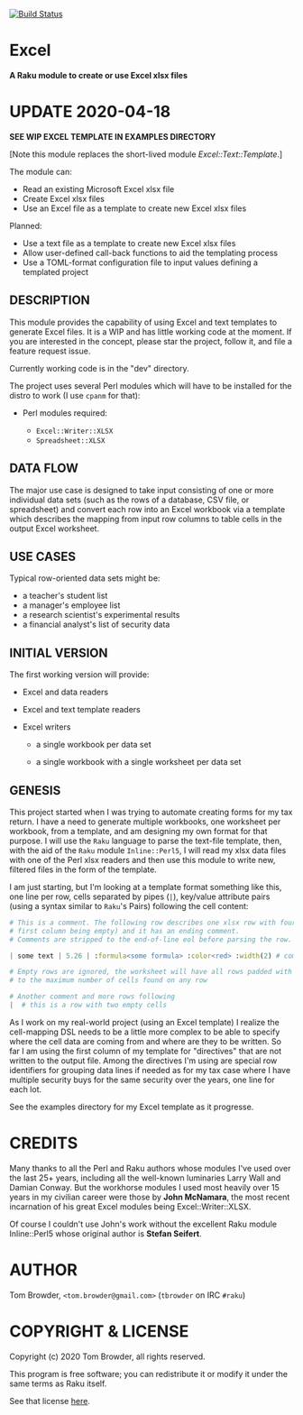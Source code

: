 [![Build Status](https://travis-ci.com/tbrowder/Excel-Raku.svg?branch=master)](https://travis-ci.com/tbrowder/Excel-Raku)

# Excel

**A Raku module to create or use Excel xlsx files**

# UPDATE 2020-04-18

**SEE WIP EXCEL TEMPLATE IN EXAMPLES DIRECTORY**

[Note this module replaces the short-lived module *Excel::Text::Template*.]

The module can:

* Read an existing Microsoft Excel xlsx file
* Create Excel xlsx files
* Use an Excel file as a template to create new Excel xlsx files

Planned:

* Use a text file as a template to create new Excel xlsx files
* Allow user-defined call-back functions to aid the templating
  process
* Use a TOML-format configuration file to input values defining a
  templated project

## DESCRIPTION

This module provides the capability of using Excel and text templates
to generate Excel files. It is a WIP and has little working code
at the moment. If you are interested in the concept, please
star the project, follow it, and file a feature request issue.

Currently working code is in the "dev" directory.

The project uses several Perl modules which will have to
be installed for the distro to work (I use `cpanm` for that):

+ Perl modules required:

    + `Excel::Writer::XLSX`
    + `Spreadsheet::XLSX`

## DATA FLOW

The major use case is designed to
take input consisting of one or more individual
data sets (such as the rows of a database,
CSV file, or spreadsheet) and convert
each row into an Excel workbook via
a template which describes the mapping
from input row columns to table cells
in the output Excel worksheet.

## USE CASES

Typical row-oriented data sets might be:

* a teacher's student list
* a manager's employee list 
* a research scientist's experimental results
* a financial analyst's list of security data

## INITIAL VERSION

The first working version will provide:

* Excel and data readers

* Excel and text template readers

* Excel writers 

    * a single workbook per data set

    * a single workbook with a single worksheet per data set

## GENESIS

This project started when I was trying to automate creating forms for
my tax return. I have a need to generate multiple workbooks, one
worksheet per workbook, from a template, and am designing my own
format for that purpose. I will use the `Raku` language to parse the
text-file template, then, with the aid of the `Raku` module
`Inline::Perl5`, I will read my xlsx data files with one of the Perl
xlsx readers and then use this module to write new, filtered files in
the form of the template.

I am just starting, but I'm looking at a template format something like
this, one line per row, cells separated by pipes (`|`), key/value
attribute pairs (using a syntax similar to `Raku`'s Pairs) following the cell content:

``` Raku
# This is a comment. The following row describes one xlsx row with four columns (the
# first column being empty) and it has an ending comment.
# Comments are stripped to the end-of-line eol before parsing the row.

| some text | 5.26 | :formula<some formula> :color<red> :width(2) # comment...

# Empty rows are ignored, the worksheet will have all rows padded with empty cells
# to the maximum number of cells found on any row

# Another comment and more rows following
|  # this is a row with two empty cells
```

As I work on my real-world project (using an Excel template)
I realize the cell-mapping DSL needs to be a little more 
complex to be able to specify where the cell data are coming
from and where are they to be written. So far I am using
the first column of my template for "directives" that
are not written to the output file. Among the directives
I'm using are special row identifiers for grouping
data lines if needed as for my tax case where I
have multiple security buys for the same security over
the years, one line for each lot.

See the examples directory for my Excel template as it
progresse.

CREDITS
=======

Many thanks to all the Perl and Raku authors whose modules I've used
over the last 25+ years, including all the well-known luminaries
Larry Wall and Damian Conway. But the workhorse modules I used
most heavily over 15 years in my civilian career were those
by **John McNamara**, the most recent incarnation of his great
Excel modules being Excel::Writer::XLSX.

Of course I couldn't use John's work without the excellent
Raku module Inline::Perl5 whose original author is **Stefan Seifert**.

AUTHOR
======

Tom Browder, `<tom.browder@gmail.com>` (`tbrowder` on IRC `#raku`)

COPYRIGHT & LICENSE
===================

Copyright (c) 2020 Tom Browder, all rights reserved.

This program is free software; you can redistribute it or modify
it under the same terms as Raku itself.

See that license [here](./LICENSE).

